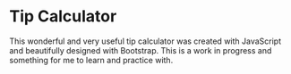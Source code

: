 # Tip Calculator

This wonderful and very useful tip calculator was created with JavaScript and beautifully designed with Bootstrap. This is a work in progress and something for me to learn and practice with. 
